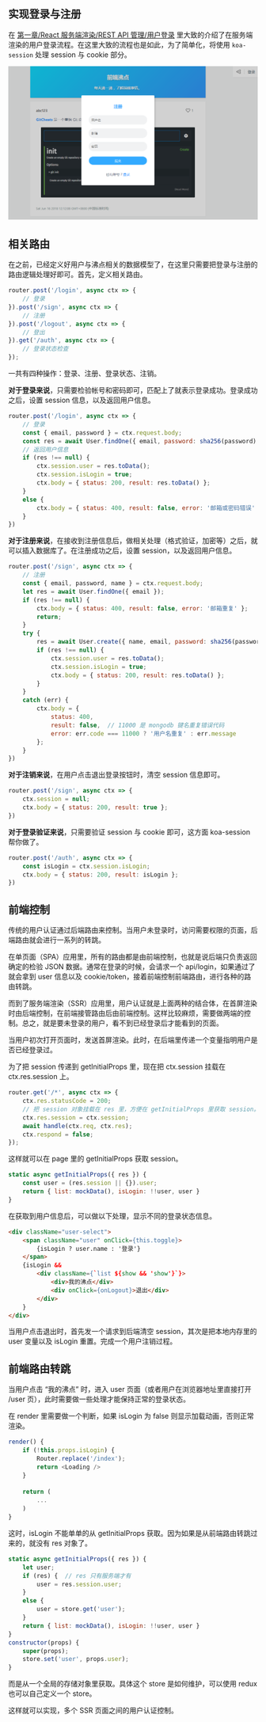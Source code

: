 
## 实现登录与注册
在 [第一章/React 服务端渲染/REST API 管理/用户登录](/#/docs/第一章/1.2.5?id=%e7%94%a8%e6%88%b7%e7%99%bb%e5%bd%95) 里大致的介绍了在服务端渲染的用户登录流程。在这里大致的流程也是如此，为了简单化，将使用 `koa-session` 处理 session 与 cookie 部分。

![no-shadow](/../../image/20180616121538.png)

## 相关路由
在之前，已经定义好用户与沸点相关的数据模型了，在这里只需要把登录与注册的路由逻辑处理好即可。首先，定义相关路由。

```js
router.post('/login', async ctx => {
    // 登录
}).post('/sign', async ctx => {
    // 注册
}).post('/logout', async ctx => {
    // 登出
}).get('/auth', async ctx => {
    // 登录状态检查
});
```

一共有四种操作：登录、注册、登录状态、注销。

**对于登录来说**，只需要检验帐号和密码即可，匹配上了就表示登录成功。登录成功之后，设置 session 信息，以及返回用户信息。

```js
router.post('/login', async ctx => {
    // 登录
    const { email, password } = ctx.request.body;
    const res = await User.findOne({ email, password: sha256(password) });
    // 返回用户信息
    if (res !== null) {
        ctx.session.user = res.toData();
        ctx.session.isLogin = true;
        ctx.body = { status: 200, result: res.toData() };
    }
    else {
        ctx.body = { status: 400, result: false, error: '邮箱或密码错误' };
    }
})
```

**对于注册来说**，在接收到注册信息后，做相关处理（格式验证，加密等）之后，就可以插入数据库了。在注册成功之后，设置 session，以及返回用户信息。

```js
router.post('/sign', async ctx => {
    // 注册
    const { email, password, name } = ctx.request.body;
    let res = await User.findOne({ email });
    if (res !== null) {
        ctx.body = { status: 400, result: false, error: '邮箱重复' };
        return;
    }
    try {
        res = await User.create({ name, email, password: sha256(password) });
        if (res !== null) {
            ctx.session.user = res.toData();
            ctx.session.isLogin = true;
            ctx.body = { status: 200, result: res.toData() };
        }
    }
    catch (err) {
        ctx.body = {
            status: 400,
            result: false,  // 11000 是 mongodb 键名重复错误代码
            error: err.code === 11000 ? '用户名重复' : err.message
        };
    }
})
```

**对于注销来说**，在用户点击退出登录按钮时，清空 session 信息即可。

```js
router.post('/sign', async ctx => {
    ctx.session = null;
    ctx.body = { status: 200, result: true };
})
```

**对于登录验证来说**，只需要验证 session 与 cookie 即可，这方面 koa-session 帮你做了。

```js
router.post('/auth', async ctx => {
    const isLogin = ctx.session.isLogin;
    ctx.body = { status: 200, result: isLogin };
})
```

## 前端控制
传统的用户认证通过后端路由来控制。当用户未登录时，访问需要权限的页面，后端路由就会进行一系列的转跳。

在单页面（SPA）应用里，所有的路由都是由前端控制，也就是说后端只负责返回确定的检验 JSON 数据。通常在登录的时候，会请求一个 api/login，如果通过了就会拿到 user 信息以及 cookie/token，接着前端控制前端路由，进行各种的路由转跳。

而到了服务端渲染（SSR）应用里，用户认证就是上面两种的结合体，在首屏渲染时由后端控制，在前端接管路由后由前端控制。这样比较麻烦，需要做两端的控制。总之，就是要未登录的用户，看不到已经登录后才能看到的页面。

当用户初次打开页面时，发送首屏渲染。此时，在后端里传递一个变量指明用户是否已经登录过。

为了把 session 传递到 getInitialProps 里，现在把 ctx.session 挂载在 ctx.res.session 上。

```js
router.get('/*', async ctx => {
    ctx.res.statusCode = 200;
    // 把 session 对象挂载在 res 里，方便在 getInitialProps 里获取 session。
    ctx.res.session = ctx.session;
    await handle(ctx.req, ctx.res);
    ctx.respond = false;
});
```

这样就可以在 page 里的 getInitialProps 获取 session。

```js
static async getInitialProps({ res }) {
    const user = (res.session || {}).user;
    return { list: mockData(), isLogin: !!user, user }
}
```

在获取到用户信息后，可以做以下处理，显示不同的登录状态信息。

```html
<div className="user-select">
    <span className="user" onClick={this.toggle}>
        {isLogin ? user.name : '登录'}
    </span>
    {isLogin &&
        <div className={`list ${show && 'show'}`}>
            <div>我的沸点</div>
            <div onClick={onLogout}>退出</div>
        </div>
    }
</div>
```

当用户点击退出时，首先发一个请求到后端清空 session，其次是把本地内存里的 user 变量以及 isLogin 重置。完成一个用户注销过程。


## 前端路由转跳
当用户点击 “我的沸点” 时，进入 user 页面（或者用户在浏览器地址里直接打开 /user 页），此时需要做一些处理才能保持正常的登录状态。

在 render 里需要做一个判断，如果 isLogin 为 false 则显示加载动画，否则正常渲染。

```js
render() {
    if (!this.props.isLogin) {
        Router.replace('/index');
        return <Loading />
    }

    return (
        ...
    )
}
```

这时，isLogin 不能单单的从 getInitialProps 获取。因为如果是从前端路由转跳过来的，就没有 res 对象了。

```js
static async getInitialProps({ res }) {
    let user;
    if (res) {  // res 只有服务端才有
        user = res.session.user;
    }
    else {
        user = store.get('user');
    }
    return { list: mockData(), isLogin: !!user, user }
}
constructor(props) {
    super(props);
    store.set('user', props.user);
}

```

而是从一个全局的存储对象里获取。具体这个 store 是如何维护，可以使用 redux 也可以自己定义一个 store。


这样就可以实现，多个 SSR 页面之间的用户认证控制。